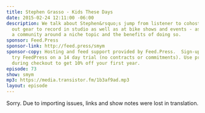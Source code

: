 ```yaml
---
title: Stephen Grasso - Kids These Days
date: 2015-02-24 12:11:00 -06:00
description: We talk about Stephen&rsquo;s jump from listener to cohost, figuring
  out gear to record in studio as well as at bike shows and events - as well as building
  a community around a niche topic and the benefits of doing so.
sponsor: Feed.Press
sponsor-link: http://feed.press/smym
sponsor-copy: Hosting and feed support provided by Feed.Press.  Sign-up today and
  try FeedPress on a 14 day trial (no contracts or commitments). Use promo code "smym"
  during checkout to get 10% off your first year.
episode: 73
show: smym
mp3: https://media.transistor.fm/1b3af9ad.mp3
layout: episode
---
```


Sorry. Due to importing issues, links and show notes were lost in translation.
